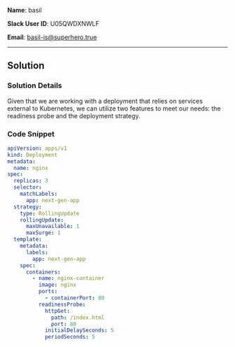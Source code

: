 **Name**: basil

**Slack User ID**: U05QWDXNWLF

**Email**: basil-is@superhero.true

---

## Solution

### Solution Details

Given that we are working with a deployment that relies on services external to Kubernetes, we can utilize two features to meet our needs: the readiness probe and the deployment strategy.

### Code Snippet

```yaml
apiVersion: apps/v1
kind: Deployment
metadata:
  name: nginx
spec:
  replicas: 3
  selector:
    matchLabels:
      app: next-gen-app
  strategy:
    type: RollingUpdate
    rollingUpdate:
      maxUnavailable: 1
      maxSurge: 1
  template:
    metadata:
      labels:
        app: next-gen-app
    spec:
      containers:
        - name: nginx-container
          image: nginx
          ports:
            - containerPort: 80
          readinessProbe:
            httpGet:
              path: /index.html
              port: 80
            initialDelaySeconds: 5
            periodSeconds: 5
```
